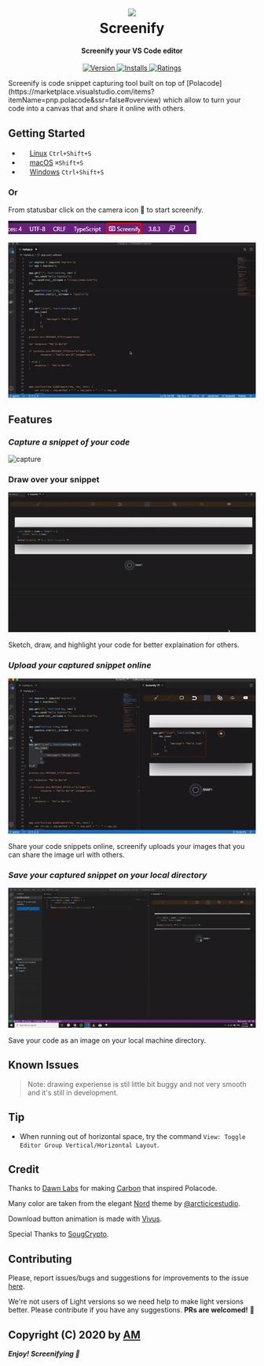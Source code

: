 <h1 align="center">
  <br>
  <a href="https://marketplace.visualstudio.com/items?itemName=adammomen.screenify">
    <img src="https://avatars2.githubusercontent.com/u/61951664?s=200&v=4">
  </a>
  <br>
  Screenify
  <br>
</h1>
<h4 align="center"> Screenify your VS Code editor</h4>

<p align="center">
  <a href="https://marketplace.visualstudio.com/items?itemName=adammomen.screenify">
    <img src="https://vsmarketplacebadge.apphb.com/version-short/adammomen.screenify.svg?style=flat-square" alt="Version">
  </a>
  <a href="https://marketplace.visualstudio.com/items?itemName=adammomen.screenify">
    <img src="https://vsmarketplacebadge.apphb.com/installs/adammomen.screenify.svg?style=flat-square" alt="Installs">
  </a>
  <a href="https://marketplace.visualstudio.com/items?itemName=adammomen.screenify">
    <img src="https://vsmarketplacebadge.apphb.com/rating/adammomen.screenify.svg?style=flat-square" alt="Ratings">
  </a>
</p>
Screenify is code snippet capturing tool built on top of [Polacode](https://marketplace.visualstudio.com/items?itemName=pnp.polacode&ssr=false#overview) which allow to turn your code into a canvas that and share it online with others.

## Getting Started

  - <img src="https://www.kernel.org/theme/images/logos/favicon.png" width=16 height=16/> <a href="https://code.visualstudio.com/shortcuts/keyboard-shortcuts-linux.pdf">Linux</a> `Ctrl+Shift+S`
  - <img src="https://developer.apple.com/favicon.ico" width=16 height=16/> <a href="https://code.visualstudio.com/shortcuts/keyboard-shortcuts-macos.pdf">macOS</a> `⌘Shift+S`
  - <img src="https://www.microsoft.com/favicon.ico" width=16 height=16/> <a href="https://code.visualstudio.com/shortcuts/keyboard-shortcuts-windows.pdf">Windows</a> `Ctrl+Shift+S`

### Or

From statusbar click on the camera icon 📸 to start screenify.

![launchWithActivityBar](./demo/activityBar.png)

![Screenify](./demo/screenify.gif)


## Features

### *Capture a snippet of your code*

![capture](./demo/capture.gif)

### Draw over your snippet

![Draw](./demo/draw.gif)

Sketch, draw, and highlight your code for better explaination for others.

### *Upload your captured snippet online*
  
![upload](./demo/upload.gif)

Share your code snippets online, screenify uploads your images that you can share the image url with others.

### *Save your captured snippet on your local directory*

![!save](./demo/save.gif)

Save your code as an image on your local machine directory.


## Known Issues

>Note: drawing experiense is stil little bit buggy and not very smooth and it's still in development.

## Tip

- When running out of horizontal space, try the command `View: Toggle Editor Group Vertical/Horizontal Layout`.

## Credit

Thanks to [Dawn Labs](https://dawnlabs.io) for making [Carbon](https://carbon.now.sh) that inspired Polacode.

Many color are taken from the elegant [Nord](https://github.com/arcticicestudio/nord) theme by [@arcticicestudio](https://github.com/arcticicestudio).

Download button animation is made with [Vivus](https://github.com/maxwellito/vivus).

Special Thanks to [SougCrypto](https://github.com/Soug-crypto).


## Contributing

Please, report issues/bugs and suggestions for improvements to the issue [here](https://github.com/screenify/screenify-vscode/issues).

We're not users of Light versions so we need help to make light versions better. Please contribute if you have any suggestions. **PRs are welcomed!** :rocket:

Copyright (C) 2020 by [AM](https://github.com/adammomen)
-----------------------------------------------------------------------------------------------------------
***Enjoy! Screenifying 📸***
